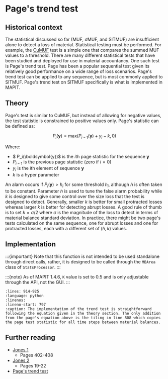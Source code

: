 # Page's trend test

## Historical context
The statistical discussed so far (MUF, $\sigma$MUF, and SITMUF) are insufficient alone to detect a loss of material. Statistical testing must be performed. For example, the [CuMUF](CumufTheory.md) test is a simple one that compares the summed MUF values to a threshold. There are many different statistical tests that have been studied and deployed for use in material accountancy. One such test is Page's trend test. Page has been a popular sequential test given its relatively good performance on a wide range of loss scenarios. Page's trend test can be applied to any sequence, but is most commonly applied to SITMUF. Page's trend test on SITMUF specifically is what is implemented in MAPIT.



## Theory

Page's test is similar to CuMUF, but instead of allowing for negative values, the test statistic is constrained to positive values only. Page's statistic can be defined as:

$$
    P_i(\boldsymbol{y}) = \text{max}(P_{i-1}(\boldsymbol{y})+y_i-k,0)
$$

Where:
* $ P_i(\boldsymbol{y})$ is the $i$th page statistic for the sequence $\boldsymbol{y}$
* $P_{i-1}$ is the previous page statistic (zero if $i=0$)
* $y_i$ is the $i$th element of sequence $\boldsymbol{y}$
* $k$ is a hyper parameter

An alarm occurs if $P_i(\boldsymbol{y}) > h_i$ for some threshold $h_i$, although $h$ is often taken to be constant. Parameter $h$ is used to tune the false alarm probability while $k$ is designed to give some control over the size loss that the test is designed to detect. Generally, smaller $k$ is better for small protracted losses whereas larger $k$ is better for detecting abrupt losses. A good rule of thumb is to set $k=\sigma/2$ where $\sigma$ is the magnitude of the loss to detect in terms of material balance standard deviation. In practice, there might be two page's tests calculated on the same sequence, one for abrupt losses and one for protracted losses, each with a different set of $(h,k)$ values.  

## Implementation
:::{important}
Note that this function is not intended to be used standalone through direct calls, rather, it is designed to be called through the `MBArea` class of `StatsProcessor`. 
:::

:::{note}
As of MAPIT 1.4.6, `K` value is set to 0.5 and is only adjustable through the API, not the GUI.
:::

```{literalinclude} ../../MAPIT/core/StatsTests.py
:lines: 914-925
:language: python
:linenos:
:lineno-start: 797
:caption: The implementation of the trend test is straightforward following the equation given in the theory section. The only addition from the page's equation above is the tiling in line 808 which copies the page test statistic for all time steps between material balances.
```

## Further reading
* [Jones 1](https://inis.iaea.org/search/search.aspx?orig_q=RN:18086541)
    * Pages 402-408
* [Jones 2](https://esarda.jrc.ec.europa.eu/publications/esarda-bulletin-n7_en)
    * Pages 19-22
* [Page's trend test](https://www.jstor.org/stable/2333009)